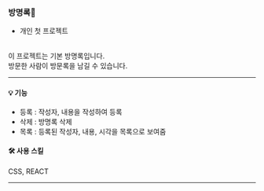### 방명록📔
+ 개인 첫 프로젝트
</br>
이 프로젝트는 기본 방명록입니다.
</br>
방문한 사람이 방문록을 남길 수 있습니다.


* * *
#### 💡 기능
* 등록 : 작성자, 내용을 작성하여 등록
* 삭제 : 방명록 삭제
* 목록 : 등록된 작성자, 내용, 시각을 목록으로 보여줌

#### 🛠 사용 스킬
CSS, REACT

* * *
